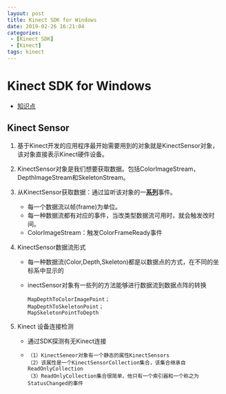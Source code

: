 ```yaml
---
layout: post
title: Kinect SDK for Windows
date: 2019-02-26 16:21:04
categories: 
 - [Kinect SDK]
 - [Kinect]
tags: kinect
---
```


# Kinect SDK for Windows

+ [知识点](https://blog.csdn.net/cz19800823)

## Kinect Sensor

1. 基于Kinect开发的应用程序最开始需要用到的对象就是KinectSensor对象，该对象直接表示Kinect硬件设备。

2. KinectSensor对象是我们想要获取数据。包括ColorImageStream，DepthlmageStream和SkeletonStream。

3. 从KinectSensor获取数据：通过监听该对象的一[**系列**](http://www.hqew.com/tech/led/200010410003/27268.html)事件。

   + 每一个数据流以帧(frame)为单位。
   + 每一种数据流都有对应的事件，当改类型数据流可用时，就会触发改时间。
   + ColorImageStream：触发ColorFrameReady事件

4. KinectSensor数据流形式

   + 每一种数据流(Color,Depth,Skeleton)都是以数据点的方式，在不同的坐标系中显示的

   + inectSensor对象有一些列的方法能够进行数据流到数据点阵的转换

     ```
     MapDepthToColorImagePoint；
     MapDepthToSkeletonPoint；
     MapSkeletonPointToDepth
     ```

5. Kinect 设备连接检测

   + 通过SDK探测有无Kinect连接

   + ```
     （1）KinectSeneor对象有一个静态的属性KinectSensors
     （2）该属性是一个KinectSensorCollection集合，该集合继承自ReadOnlyCollection
     （3）ReadOnlyCollection集合很简单，他只有一个索引器和一个称之为StatusChanged的事件
     ```

     